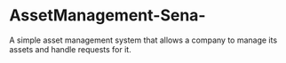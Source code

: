 # AssetManagement-Sena-
A simple asset management system that allows a company to manage its assets and handle requests for it.
